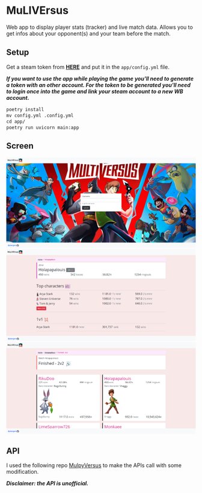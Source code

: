 # MuLIVErsus
Web app to display player stats (tracker) and live match data. Allows you to get infos about your opponent(s) and your team before the match.

## Setup

Get a steam token from **[HERE](https://github.com/brianbaldner/multiversus-api-docs/tree/main/steam-ticket-generator)** and put it in the `app/config.yml` file. 

***If you want to use the app while playing the game you'll need to generate a token with an other account. For the token to be generated you'll need to login once into the game and link your steam account to a new WB account.***

```
poetry install
mv config.yml .config.yml
cd app/
poetry run uvicorn main:app
```

## Screen

![](./assets/screen1.png)
![](./assets/screen2.png)
![](./assets/screen3.png)

## API
I used the following repo [MulpyVersus](https://github.com/AshladBP/MulpyVersus) to make the APIs call with some modification.

***Disclaimer: the API is unofficial.***
